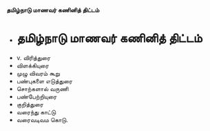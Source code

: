 **தமிழ்நாடு மாணவர் கணினித் திட்டம்**
- # தமிழ்நாடு மாணவர் கணினித் திட்டம்
- v. விரித்துரை
- விளக்கியுரை
- முழு விவரம் கூறு
- பண்புகளை எடுத்துரை
- சொற்களால் வருணி
- பண்பேற்றியுரை
- குறித்துரை
- வரைந்து காட்டு
- வரைவடிவம கொடு.


